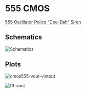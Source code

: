 # 555 CMOS 

[555 Oscillator Police “Dee-Dah” Siren](https://www.electronics-tutorials.ws/waveforms/555_oscillator.html)

## Schematics

![Schematics](https://github.com/labtroll/KiCad-Simulations/assets/3527219/25e85dfb-aca4-4340-9de0-7993022504d0)

## Plots

![cmos555-vout-vintout](https://github.com/labtroll/KiCad-Simulations/assets/3527219/a29d47ab-8508-4d3a-8a9e-360563631c71)

![fft-vout](https://github.com/labtroll/KiCad-Simulations/assets/3527219/79008ad7-b174-482b-873d-c9eea6700a1e)



